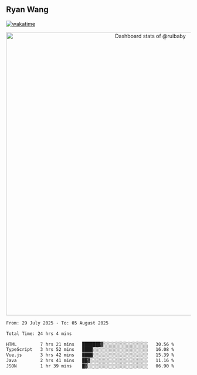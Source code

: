 ## Ryan Wang

[![wakatime](https://wakatime.com/badge/user/6f4ce45f-b03c-4eb3-b701-4b95e0885d94.svg)](https://wakatime.com/@6f4ce45f-b03c-4eb3-b701-4b95e0885d94)

<!-- Copy-paste in your Readme.md file -->

<a href="https://next.ossinsight.io/widgets/official/compose-user-dashboard-stats?user_id=21301288" target="_blank" style="display: block" align="center">
  <picture>
    <source media="(prefers-color-scheme: dark)" srcset="https://next.ossinsight.io/widgets/official/compose-user-dashboard-stats/thumbnail.png?user_id=21301288&image_size=auto&color_scheme=dark" width="771" height="auto">
    <img alt="Dashboard stats of @ruibaby" src="https://next.ossinsight.io/widgets/official/compose-user-dashboard-stats/thumbnail.png?user_id=21301288&image_size=auto&color_scheme=light" width="771" height="auto">
  </picture>
</a>

<!-- Made with [OSS Insight](https://ossinsight.io/) -->


<!--START_SECTION:waka-->

```txt
From: 29 July 2025 - To: 05 August 2025

Total Time: 24 hrs 4 mins

HTML         7 hrs 21 mins   ███████▓░░░░░░░░░░░░░░░░░   30.56 %
TypeScript   3 hrs 52 mins   ████░░░░░░░░░░░░░░░░░░░░░   16.08 %
Vue.js       3 hrs 42 mins   ████░░░░░░░░░░░░░░░░░░░░░   15.39 %
Java         2 hrs 41 mins   ██▓░░░░░░░░░░░░░░░░░░░░░░   11.16 %
JSON         1 hr 39 mins    █▓░░░░░░░░░░░░░░░░░░░░░░░   06.90 %
```

<!--END_SECTION:waka-->
